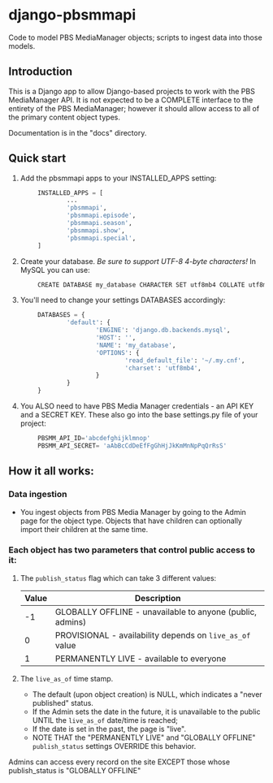 # django-pbsmmapi
Code to model PBS MediaManager objects; scripts to ingest data into those models.

## Introduction

This is a Django app to allow Django-based projects to work with the PBS MediaManager API.
It is not expected to be a COMPLETE interface to the entirety of the PBS MediaManager; however
it should allow access to all of the primary content object types.

Documentation is in the "docs" directory.

## Quick start

1. Add the pbsmmapi apps to your INSTALLED_APPS setting:

```python
        INSTALLED_APPS = [
                ...
                'pbsmmapi',
                'pbsmmapi.episode',
                'pbsmmapi.season',
                'pbsmmapi.show',
                'pbsmmapi.special',
        ]
```
        
2. Create your database.  *Be sure to support UTF-8 4-byte characters!*   In MySQL you can use:

```python
        CREATE DATABASE my_database CHARACTER SET utf8mb4 COLLATE utf8mb4_unicode_ci;
```
    
3. You'll need to change your settings DATABASES accordingly:

```python
        DATABASES = {
                'default': {
                        'ENGINE': 'django.db.backends.mysql',
                        'HOST': '',
                        'NAME': 'my_database',
                        'OPTIONS': {
                                'read_default_file': '~/.my.cnf',
                                'charset': 'utf8mb4',
                        }
                }
        }
```

4. You ALSO need to have PBS Media Manager credentials - an API KEY and a SECRET KEY.  These also go into the base settings.py file of your project:

```python
        PBSMM_API_ID='abcdefghijklmnop'
        PBSMM_API_SECRET= 'aAbBcCdDeEfFgGhHjJkKmMnNpPqQrRsS'
```
    
## How it all works:

### Data ingestion

* You ingest objects from PBS Media Manager by going to the Admin page for the object type.  Objects that have children can optionally import their children at the same time.

### Each object has two parameters that control public access to it:

1. The `publish_status` flag which can take 3 different values:

    | Value | Description |
    |  ---  | --- |
    | -1 | GLOBALLY OFFLINE - unavailable to anyone (public, admins) |
    | 0 | PROVISIONAL - availability depends on `live_as_of` value  |
    | 1 | PERMANENTLY LIVE - available to everyone |

2. The `live_as_of` time stamp.

    * The default (upon object creation) is NULL, which indicates a "never published" status.
    * If the Admin sets the date in the future, it is unavailable to the public UNTIL the `live_as_of` date/time is reached;
    * If the date is set in the past, the page is "live".
    * NOTE THAT the "PERMANENTLY LIVE" and "GLOBALLY OFFLINE" `publish_status` settings OVERRIDE this behavior.

Admins can access every record on the site EXCEPT those whose publish_status is "GLOBALLY OFFLINE"


